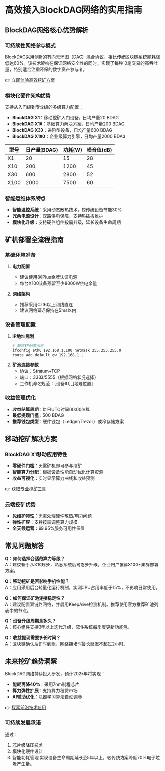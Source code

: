 # 高效接入BlockDAG网络的实用指南

## BlockDAG网络核心优势解析

### 可持续性网络参与模式
BlockDAG采用创新的有向无环图（DAG）混合协议，相比传统区块链系统能耗降低达60%。该技术架构在保证网络安全性的同时，实现了每秒10笔交易的高吞吐量，特别适合注重环保的数字资产参与者。

👉 [立即体验高效挖矿方案](https://bit.ly/okx_welcome)

### 模块化硬件架构优势
支持从入门级到专业级的多级算力配置：
- **BlockDAG X1**：移动挖矿入门设备，日均产量20 BDAG
- **BlockDAG X10**：基础算力解决方案，日均产量200 BDAG
- **BlockDAG X30**：进阶型设备，日均产量600 BDAG
- **BlockDAG X100**：企业级算力引擎，日均产量2000 BDAG

| 型号 | 日产量(BDAG) | 功耗(W) | 噪音值(dB) |
|------|--------------|---------|------------|
| X1   | 20           | 15      | 28         |
| X10  | 200          | 1200    | 45         |
| X30  | 600          | 2800    | 52         |
| X100 | 2000         | 7500    | 60         |

### 智能运维体系特点
- **智能温控系统**：采用动态散热技术，较传统设备节能30%
- **冗余电源设计**：双路供电保障，支持热插拔维护
- **模块化升级**：支持硬件组件按需升级，延长设备生命周期

## 矿机部署全流程指南

### 基础环境准备
1. **电力配置**
   - 建议使用80Plus金牌认证电源
   - 每台X100设备预留至少8000W供电余量

2. **网络架构**
   - 推荐采用Cat6以上网线直连
   - 建议网络延迟保持在5ms以内

### 设备管理配置
1. **IP地址规划**
   ```bash
   # 静态IP配置示例
   ifconfig eth0 192.168.1.100 netmask 255.255.255.0
   route add default gw 192.168.1.1
   ```
2. **矿池连接参数**
   - 协议：Stratum+TCP
   - 端口：3333/5555（根据网络状况选择）
   - 工作机命名规范：[设备ID]_[地理位置]

### 收益管理优化
- **收益结算周期**：每日UTC时间00:00结算
- **最低提现门槛**：500 BDAG
- **推荐钱包类型**：硬件钱包（Ledger/Trezor）或冷存储方案

## 移动挖矿解决方案

### BlockDAG X1移动应用特性
- **零硬件门槛**：无需矿机即可参与挖矿
- **智能算力分配**：根据设备性能自动优化计算资源
- **收益可视化**：实时显示算力曲线和收益预测

👉 [获取专业挖矿工具](https://bit.ly/okx_welcome)

### 云端挖矿优势
- **免维护特性**：无需处理硬件散热/电力问题
- **弹性扩容**：支持按需调整算力规模
- **全天候运营**：99.95%服务可用性保障

## 常见问题解答

**Q：如何选择合适的算力等级？**  
A：建议新手从X10起步，熟悉系统后可逐步升级。企业用户推荐X100+集群部署方案。

**Q：移动挖矿是否影响手机性能？**  
A：应用采用后台轻量化运行机制，实测CPU占用率低于15%，不影响日常使用。

**Q：如何保证矿池连接稳定性？**  
A：建议配置双链路网络，并启用KeepAlive检测机制。推荐使用官方推荐矿池列表中的节点。

**Q：设备升级周期是多久？**  
A：核心组件支持3年以上迭代升级，软件系统每季度更新功能包。

**Q：收益提现需要多长时间？**  
A：区块链确认后即时到账，网络拥堵时最长延迟不超过2小时。

## 未来挖矿趋势洞察

BlockDAG网络持续投入研发，预计2025年将实现：
- **能耗再降40%**：采用7nm制程芯片
- **算力弹性扩展**：支持算力租赁市场
- **AI辅助优化**：机器学习算法自动调参

👉 [探索前沿技术应用](https://bit.ly/okx_welcome)

### 可持续发展承诺
通过：
1. 芯片级降压技术
2. 模块化硬件设计
3. 智能功耗管理
实现设备生命周期延长至5年以上，较传统方案降低70%电子垃圾产生量。